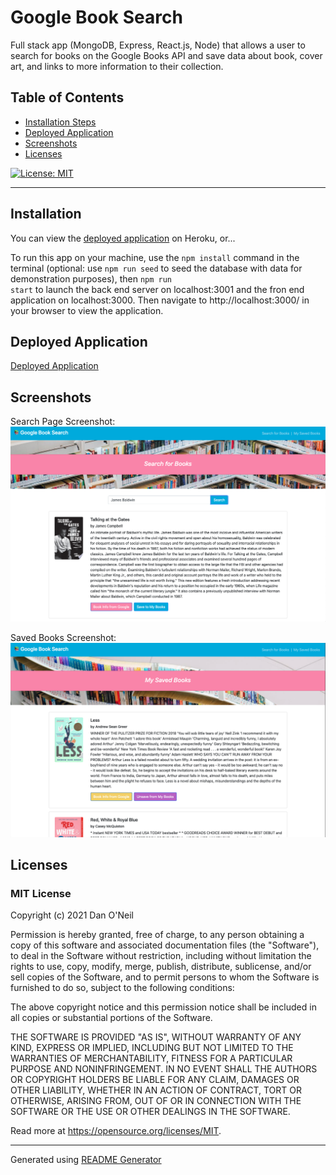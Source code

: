# Google Book Search
Full stack app (MongoDB, Express, React.js, Node) that allows a user to search for books on the Google Books API and save data about book, cover art, and links to more information to their collection. 


## Table of Contents
- [Installation Steps](#installation)
- [Deployed Application](#deployed-application)
- [Screenshots](#screenshots)
- [Licenses](#licenses)

[![License: MIT](https://img.shields.io/badge/License-MIT-yellow.svg)](https://opensource.org/licenses/MIT)

---
## Installation 
You can view the [deployed application](#deployed-application) on Heroku, or...

To run this app on your machine, use the <code>npm install</code> command in the terminal (optional: use <code>npm run seed</code> to seed the database with data for demonstration purposes), then <code>npm run start</code> to launch the back end server on localhost:3001 and the fron end application on localhost:3000. Then navigate to http://localhost:3000/ in your browser to view the application.

## Deployed Application
[Deployed Application](https://dandandanoneil-google-book-app.herokuapp.com/)

## Screenshots
Search Page Screenshot:
![Search Page Screenshot](./assets/images/search-screenshot.png)

Saved Books Screenshot:
![Saved Books Screenshot](./assets/images/saved-books-screenshot.png)

## Licenses
### MIT License

Copyright (c) 2021 Dan O'Neil

Permission is hereby granted, free of charge, to any person obtaining a copy of this software and associated documentation files (the "Software"), to deal in the Software without restriction, including without limitation the rights to use, copy, modify, merge, publish, distribute, sublicense, and/or sell copies of the Software, and to permit persons to whom the Software is furnished to do so, subject to the following conditions:

The above copyright notice and this permission notice shall be included in all copies or substantial portions of the Software.

THE SOFTWARE IS PROVIDED "AS IS", WITHOUT WARRANTY OF ANY KIND, EXPRESS OR IMPLIED, INCLUDING BUT NOT LIMITED TO THE WARRANTIES OF MERCHANTABILITY, FITNESS FOR A PARTICULAR PURPOSE AND NONINFRINGEMENT. IN NO EVENT SHALL THE AUTHORS OR COPYRIGHT HOLDERS BE LIABLE FOR ANY CLAIM, DAMAGES OR OTHER LIABILITY, WHETHER IN AN ACTION OF CONTRACT, TORT OR OTHERWISE, ARISING FROM, OUT OF OR IN CONNECTION WITH THE SOFTWARE OR THE USE OR OTHER DEALINGS IN THE SOFTWARE.

Read more at <https://opensource.org/licenses/MIT>.

---
Generated using [README Generator](https://github.com/dandandanoneil/readme-generator)